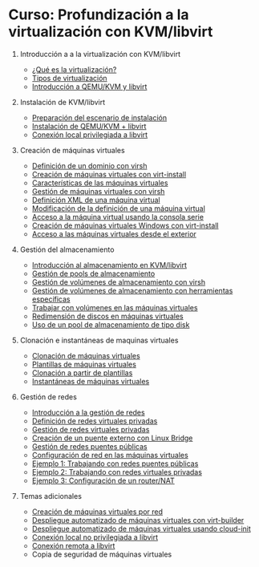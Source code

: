 # Curso: Profundización a la virtualización con KVM/libvirt

1. Introducción a a la virtualización con KVM/libvirt
    * [¿Qué es la virtualización?](contenidos/unidad01/clase1.md)
	* [Tipos de virtualización](contenidos/unidad01/clase2.md)
	* [Introducción a QEMU/KVM y libvirt](contenidos/unidad01/clase3.md)

2. Instalación de KVM/libvirt
    * [Preparación del escenario de instalación](contenidos/unidad02/clase1.md)
    * [Instalación de QEMU/KVM + libvirt](contenidos/unidad02/clase2.md)
    * [Conexión local privilegiada a libvirt](contenidos/unidad02/clase3.md)

3. Creación de máquinas virtuales
    * [Definición de un dominio con virsh](contenidos/unidad03/clase1.md)
    * [Creación de máquinas virtuales con virt-install](contenidos/unidad03/clase2.md)
    * [Características de las máquinas virtuales](contenidos/unidad03/clase3.md)
    * [Gestión de máquinas virtuales con virsh](contenidos/unidad03/clase4.md)
    * [Definición XML de una máquina virtual](contenidos/unidad03/clase5.md)
    * [Modificación de la definición de una máquina virtual](contenidos/unidad03/clase6.md)
    * [Acceso a la máquina virtual usando la consola serie](contenidos/unidad03/clase7.md)
    * [Creación de máquinas virtuales Windows con virt-install](contenidos/unidad03/clase8.md)
    * [Acceso a las máquinas virtuales desde el exterior](contenidos/unidad03/clase9.md)
    

4. Gestión del almacenamiento
    * [Introducción al almacenamiento en KVM/libvirt](contenidos/unidad04/clase1.md)
    * [Gestión de pools de almacenamiento](contenidos/unidad04/clase2.md)
    * [Gestión de volúmenes de almacenamiento con virsh](contenidos/unidad04/clase3.md)
    * [Gestión de volúmenes de almacenamiento con herramientas específicas](contenidos/unidad04/clase4.md)
    * [Trabajar con volúmenes en las máquinas virtuales](contenidos/unidad04/clase5.md)
    * [Redimensión de discos en máquinas virtuales](contenidos/unidad04/clase6.md)
    * [Uso de un pool de almacenamiento de tipo disk](contenidos/unidad04/clase7.md)

5. Clonación e instantáneas de maquinas virtuales
    * [Clonación de máquinas virtuales](contenidos/unidad05/clase1.md)
    * [Plantillas de máquinas virtuales](contenidos/unidad05/clase2.md)
    * [Clonación a partir de plantillas](contenidos/unidad05/clase3.md)
    * [Instantáneas de máquinas virtuales](contenidos/unidad05/clase4.md)

6. Gestión de redes
    * [Introducción a la gestión de redes](contenidos/unidad06/clase1.md)
    * [Definición de redes virtuales privadas](contenidos/unidad06/clase2.md)
    * [Gestión de redes virtuales privadas](contenidos/unidad06/clase3.md)
    * [Creación de un puente externo con Linux Bridge](contenidos/unidad06/clase4.md)
    * [Gestión de redes puentes públicas](contenidos/unidad06/clase5.md)
    * [Configuración de red en las máquinas virtuales](contenidos/unidad06/clase6.md)
    * [Ejemplo 1: Trabajando con redes puentes públicas](contenidos/unidad06/clase7.md)
    * [Ejemplo 2: Trabajando con redes virtuales privadas](contenidos/unidad06/clase8.md)
    * [Ejemplo 3: Configuración de un router/NAT](contenidos/unidad06/clase9.md)

7. Temas adicionales
    * [Creación de máquinas virtuales por red](contenidos/unidad07/clase1.md)
    * [Despliegue automatizado de máquinas virtuales con virt-builder](contenidos/unidad07/clase2.md)
    * [Despliegue automatizado de máquinas virtuales usando cloud-init](contenidos/unidad07/clase3.md)
    * [Conexión local no privilegiada a libvirt](contenidos/unidad07/clase4.md)
    * [Conexión remota a libvirt](contenidos/unidad07/clase5.md)
    * Copia de seguridad de máquinas virtuales
    